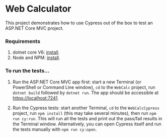 # Web Calculator

This project demonstrates how to use Cypress out of the box to test an ASP.NET Core MVC project.

### Requirements

1. dotnet core V6: [install](https://dotnet.microsoft.com/en-us/download/dotnet/6.0).
2. Node and NPM: [install](https://nodejs.org/en/).

### To run the tests...

1. Run the ASP.NET Core MVC app first: start a new Terminal (or PowerShell or Command Line window), `cd` to the `WebCalc` project, run `dotnet build` followed by `dotnet run`.  The app should be accessible at [https://localhost:7241](https://localhost:7241).

2. Run the Cypress tests: start another Terminal, `cd` to the `WebCalcCypress` project, run `npm install` (this may take several minutes), then run `npm run cy:run`.  This will run all the tests and print out the pass/fail results in the Terminal window.  Alternatively, you can open Cypress itself and run the tests manually with `npm run cy:open`.
